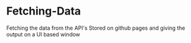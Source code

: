 # Fetching-Data
Fetching the data from the API's Stored on github pages and giving the output on a UI based window
